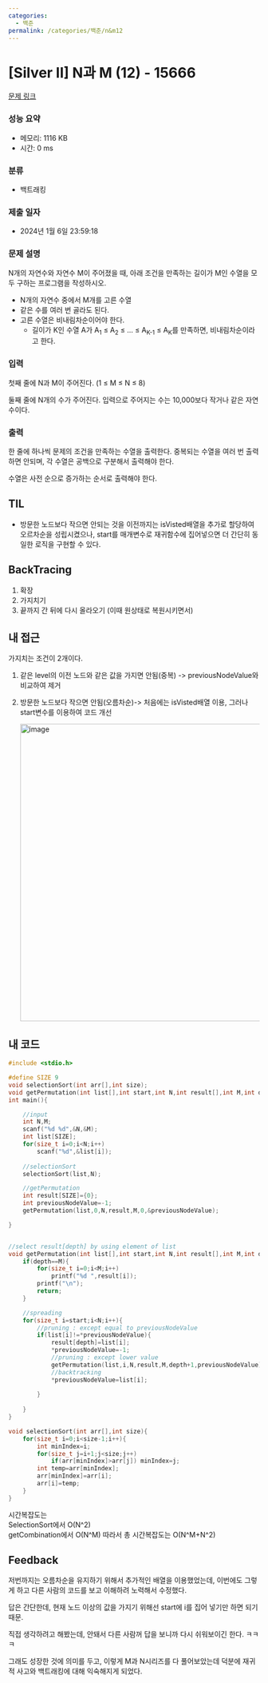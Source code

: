 ```yaml
---
categories:
  - 백준
permalink: /categories/백준/n&m12
---
```

# [Silver II] N과 M (12) - 15666 

[문제 링크](https://www.acmicpc.net/problem/15666) 

### 성능 요약

- 메모리: 1116 KB
- 시간: 0 ms

### 분류

- 백트래킹

### 제출 일자

- 2024년 1월 6일 23:59:18

### 문제 설명

N개의 자연수와 자연수 M이 주어졌을 때, 아래 조건을 만족하는 길이가 M인 수열을 모두 구하는 프로그램을 작성하시오.

- N개의 자연수 중에서 M개를 고른 수열
- 같은 수를 여러 번 골라도 된다.
- 고른 수열은 비내림차순이어야 한다.
  - 길이가 K인 수열 A가 A<sub>1</sub> ≤ A<sub>2</sub> ≤ ... ≤ A<sub>K-1</sub> ≤ A<sub>K</sub>를 만족하면, 비내림차순이라고 한다.

### 입력 

첫째 줄에 N과 M이 주어진다. (1 ≤ M ≤ N ≤ 8)

둘째 줄에 N개의 수가 주어진다. 입력으로 주어지는 수는 10,000보다 작거나 같은 자연수이다.

### 출력 

한 줄에 하나씩 문제의 조건을 만족하는 수열을 출력한다. 중복되는 수열을 여러 번 출력하면 안되며, 각 수열은 공백으로 구분해서 출력해야 한다.

수열은 사전 순으로 증가하는 순서로 출력해야 한다.

## TIL

- 방문한 노드보다 작으면 안되는 것을 이전까지는 isVisted배열을 추가로 할당하여 오르차순을 성립시켰으나, start를 매개변수로 재귀함수에 집어넣으면 더 간단히 동일한 로직을 구현할 수 있다.

## BackTracing

1. 확장
2. 가지치기
3. 끝까지 간 뒤에 다시 올라오기 (이때 원상태로 복원시키면서)

## 내 접근

가지치는 조건이 2개이다.

1. 같은 level의 이전 노드와 같은 값을 가지면 안됨(중복) -> previousNodeValue와 비교하여 제거

2. 방문한 노드보다 작으면 안됨(오름차순)-> 처음에는 isVisted배열 이용, 그러나 start변수를 이용하여 코드 개선

   <img width="595" alt="image" src="https://github.com/forwarder1121/forwarder1121.github.io/assets/66872094/3553387b-86d0-4637-aa0c-b10f70ac041f">

## 내 코드

```c
#include <stdio.h>

#define SIZE 9
void selectionSort(int arr[],int size);
void getPermutation(int list[],int start,int N,int result[],int M,int depth,int* previousNodeValue);
int main(){

    //input 
    int N,M;
    scanf("%d %d",&N,&M);
    int list[SIZE];
    for(size_t i=0;i<N;i++)
        scanf("%d",&list[i]);
    
    //selectionSort
    selectionSort(list,N);

    //getPermutation
    int result[SIZE]={0};
    int previousNodeValue=-1;
    getPermutation(list,0,N,result,M,0,&previousNodeValue);

}


//select result[depth] by using element of list
void getPermutation(int list[],int start,int N,int result[],int M,int depth,int* previousNodeValue){
    if(depth==M){
        for(size_t i=0;i<M;i++)
            printf("%d ",result[i]);
        printf("\n");
        return;
    }

    //spreading 
    for(size_t i=start;i<N;i++){
        //pruning : except equal to previousNodeValue
        if(list[i]!=*previousNodeValue){
            result[depth]=list[i];
            *previousNodeValue=-1;
            //pruning : except lower value
            getPermutation(list,i,N,result,M,depth+1,previousNodeValue);
            //backtracking
            *previousNodeValue=list[i];
           
        }
        
    }
}

void selectionSort(int arr[],int size){
    for(size_t i=0;i<size-1;i++){
        int minIndex=i;
        for(size_t j=i+1;j<size;j++)
            if(arr[minIndex]>arr[j]) minIndex=j;
        int temp=arr[minIndex];
        arr[minIndex]=arr[i];
        arr[i]=temp;
    }
}
```

시간복잡도는  
SelectionSort에서 O(N^2)  
getCombination에서 O(N^M)
따라서 총 시간복잡도는 O(N^M+N^2)

## Feedback

저번까지는 오름차순을 유지하기 위해서 추가적인 배열을 이용했었는데, 이번에도 그렇게 하고 다른 사람의 코드를 보고 이해하려 노력해서 수정했다.

답은 간단한데, 현재 노드 이상의 값을 가지기 위해선 start에 i를 집어 넣기만 하면 되기때문. 

직접 생각하려고 해봤는데, 안돼서 다른 사람꺼 답을 보니까 다시 쉬워보이긴 한다. ㅋㅋㅋ

그래도 성장한 것에 의미를 두고, 이렇게 M과 N시리즈를 다 풀어보았는데 덕분에 재귀적 사고와 백트래킹에 대해 익숙해지게 되었다.